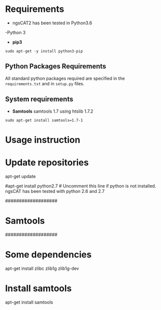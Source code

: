 # Requirements
* ngsCAT2 has been tested in Python3.6

-Python 3

* **pip3**
```
sudo apt-get -y install python3-pip

```

## Python Packages Requirements

All standard python packages required are specified in
the `requirements.txt` and in `setup.py` files.

## System requirements

- **Samtools**
samtools 1.7 using htslib 1.7.2
```
sudo apt-get install samtools=1.7-1

```
## 



# Usage instruction

# Update repositories
apt-get update


#apt-get install python2.7 # Uncomment this line if python is not installed. ngsCAT has been tested with python 2.6 and 2.7

###################
# Samtools
###################
# Some dependencies
apt-get install zlibc zlib1g zlib1g-dev
# Install samtools
apt-get install samtools
